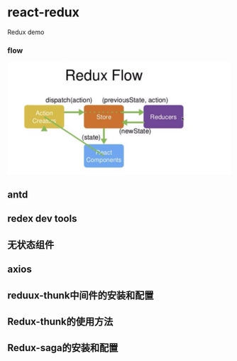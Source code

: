 # react-redux
Redux demo

### flow
![redux-flow](https://github.com/TimberTang/react-redux/blob/main/redux-flow.png)


## antd 

## redex dev tools


## 无状态组件


## axios
 
## reduux-thunk中间件的安装和配置

## Redux-thunk的使用方法

## Redux-saga的安装和配置